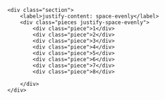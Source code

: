     <div class="section">    
        <label>justify-content: space-evenly</label>
        <div class="pieces justify-space-evenly">
            <div class="piece">1</div>
            <div class="piece">2</div>
            <div class="piece">3</div>    
            <div class="piece">4</div>
            <div class="piece">5</div>
            <div class="piece">6</div>    
            <div class="piece">7</div>
            <div class="piece">8</div>    

        </div>
    </div>

